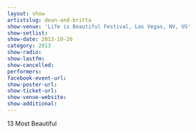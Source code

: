 ```yaml
---
layout: show
artistslug: dean-and-britta
show-venue: 'Life is Beautiful Festival, Las Vegas, NV, US'
show-setlist: 
show-date: 2013-10-26
category: 2013
show-radio: 
show-lastfm: 
show-cancelled: 
performers: 
facebook-event-url: 
show-poster-url: 
show-ticket-url: 
show-venue-website: 
show-additional: 
---
```


13 Most Beautiful